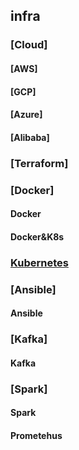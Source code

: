 ## infra

### [Cloud]
#### [AWS]
#### [GCP]
#### [Azure]
#### [Alibaba]

### [Terraform]

### [Docker]
#### Docker
#### Docker&K8s

### [Kubernetes](./k8s)

### [Ansible]
#### Ansible

### [Kafka]
#### Kafka

### [Spark]
#### Spark
#### Prometehus

